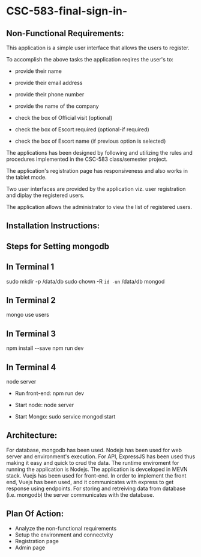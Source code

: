 # CSC-583-final-sign-in-

## Non-Functional Requirements:

This application is a simple user interface that allows the users to register.

To accomplish the above tasks the application reqires the user's to:

* provide their name

* provide their email address

* provide their phone number

* provide the name of the company

* check the box of Official visit (optional)

* check the box of Escort required (optional-if required)

* check the box of Escort name (if previous option is selected)

The applications has been designed by following and utilizing the rules and procedures implemented in the CSC-583 class/semester project.

The application's registration page has responsiveness and also works in the tablet mode.

Two user interfaces are provided by the application viz. user registration and diplay the registered users.

The application allows the administrator to view the list of registered users.

## Installation Instructions:

## Steps for Setting mongodb

## In Terminal 1

sudo mkdir -p /data/db
sudo chown -R `id -un` /data/db
mongod

## In Terminal 2
mongo
use users

## In Terminal 3
npm install --save
npm run dev


## In Terminal 4
node server

* Run front-end: npm run dev

* Start node: node server

* Start Mongo: sudo service mongod start

## Architecture:
For database, mongodb has been used. Nodejs has been used for web server and environment's execution. For API, ExpressJS has been used thus making it easy and quick to crud the data.
The runtime enviroment for running the application is Nodejs.
The application is devceloped in MEVN stack. Vuejs has been used for front-end.
In order to implement the front end, Vuejs has been used, and it communicates with express to get response using endpoints. For storing and retreiving data from database (i.e. mongodb) the server communicates with the database.


## Plan Of Action:
* Analyze the non-functional requirements
* Setup the environment and connectvity
* Registration page
* Admin page



